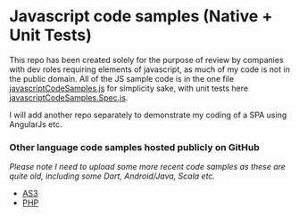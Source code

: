 # Javascript code samples (Native + Unit Tests)

This repo has been created solely for the purpose of review by companies with dev roles requiring elements of javascript,
as much of my code is not in the public domain. All of the JS sample code is in the one file
[javascriptCodeSamples.js](https://github.com/derekdon/javascript-code-samples/blob/master/javascriptCodeSamples.js)
for simplicity sake, with unit tests here
[javascriptCodeSamples.Spec.js](https://github.com/derekdon/javascript-code-samples/blob/master/test/unit/javascriptCodeSamples.Spec.js).

I will add another repo separately to demonstrate my coding of a SPA using AngularJs etc.

### Other language code samples hosted publicly on GitHub

*Please note I need to upload some more recent code samples as these are quite old, including some Dart, Android/Java, Scala etc.*

* [AS3](https://github.com/derekdon/ActionScript-Flex/tree/master/as3/com/derekdonnelly)
* [PHP](https://github.com/derekdon/GardenPlugins/tree/master/SSLControllers)
